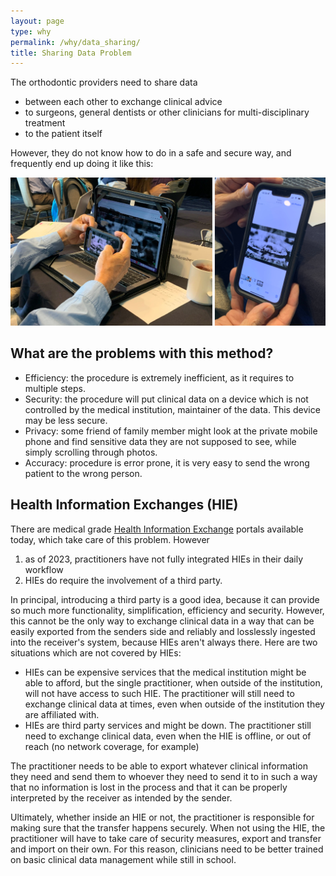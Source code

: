 ```yaml
---
layout: page
type: why
permalink: /why/data_sharing/
title: Sharing Data Problem
---
```


The orthodontic providers need to share data 
- between each other to exchange clinical advice
- to surgeons, general dentists or other clinicians for multi-disciplinary treatment
- to the patient itself

However, they do not know how to do in a safe and secure way, and frequently end up doing it like this:

![Sharing data with iPhone](/assets/img/kirt.png)

## What are the problems with this method?

- Efficiency: the procedure is extremely inefficient, as it requires to multiple steps.
- Security: the procedure will put clinical data on a device which is not controlled by the medical institution, maintainer of the data. This device may be less secure.
- Privacy: some friend of family member might look at the private mobile phone and find sensitive data they are not supposed to see, while simply scrolling through photos.
- Accuracy: procedure is error prone, it is very easy to send the wrong patient to the wrong person.

## Health Information Exchanges (HIE)

There are medical grade [Health Information Exchange](https://www.healthit.gov/topic/health-it-and-health-information-exchange-basics/what-hie) portals available today, which take care of this problem. However

1. as of 2023, practitioners have not fully integrated HIEs in their daily workflow
1. HIEs do require the involvement of a third party.

In principal, introducing a third party is a good idea, because it can provide so much more functionality, simplification, efficiency and security. However, this cannot be the only way to exchange clinical data in a way that can be easily exported from the senders side and reliably and losslessly ingested into the receiver's system, because HIEs aren't always there. Here are two situations which are not covered by HIEs: 

- HIEs can be expensive services that the medical institution might be able to afford, but the single practitioner, when outside of the institution, will not have access to such HIE. The practitioner will still need to exchange clinical data at times, even when outside of the institution they are affiliated with.
- HIEs are third party services and might be down. The practitioner still need to exchange clinical data, even when the HIE is offline, or out of reach (no network coverage, for example)

The practitioner needs to be able to export whatever clinical information they need and send them to whoever they need to send it to in such a way that no information is lost in the process and that it can be properly interpreted by the receiver as intended by the sender.

Ultimately, whether inside an HIE or not, the practitioner is responsible for making sure that the transfer happens securely. When not using the HIE, the practitioner will have to take care of security measures, export and transfer and import on their own. For this reason, clinicians need to be better trained on basic clinical data management while still in school. 